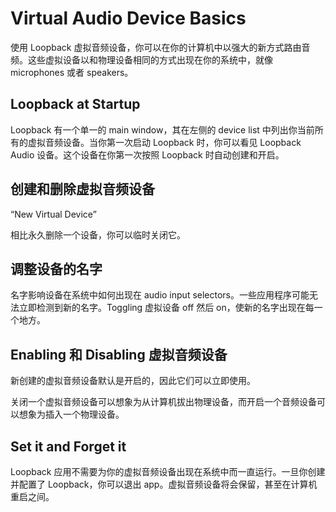 # Virtual Audio Device Basics

使用 Loopback 虚拟音频设备，你可以在你的计算机中以强大的新方式路由音频。这些虚拟设备以和物理设备相同的方式出现在你的系统中，就像 microphones 或者 speakers。

## Loopback at Startup

Loopback 有一个单一的 main window，其在左侧的 device list 中列出你当前所有的虚拟音频设备。当你第一次启动 Loopback 时，你可以看见 Loopback Audio 设备。这个设备在你第一次按照 Loopback 时自动创建和开启。

## 创建和删除虚拟音频设备

“New Virtual Device”

相比永久删除一个设备，你可以临时关闭它。

## 调整设备的名字

名字影响设备在系统中如何出现在 audio input selectors。一些应用程序可能无法立即检测到新的名字。Toggling 虚拟设备 off 然后 on，使新的名字出现在每一个地方。

## Enabling 和 Disabling 虚拟音频设备

新创建的虚拟音频设备默认是开启的，因此它们可以立即使用。

关闭一个虚拟音频设备可以想象为从计算机拔出物理设备，而开启一个音频设备可以想象为插入一个物理设备。

## Set it and Forget it

Loopback 应用不需要为你的虚拟音频设备出现在系统中而一直运行。一旦你创建并配置了 Loopback，你可以退出 app。虚拟音频设备将会保留，甚至在计算机重启之间。


